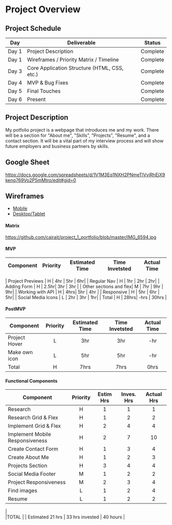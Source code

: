 # Project Overview

## Project Schedule


|  Day | Deliverable | Status
|---|---| ---|
|Day 1| Project Description | Complete
|Day 1| Wireframes / Priority Matrix / Timeline | Complete
|Day 3| Core Application Structure (HTML, CSS, etc.) | Complete
|Day 4| MVP & Bug Fixes | Complete
|Day 5| Final Touches | Complete
|Day 6| Present | Complete


## Project Description

My potfolio project is a webpage that introduces me and my work. There will be a section for "About me", "Skills", "Projects", "Resume", and a contact section. It will be a vital part of my interview process and will show future employers and business partners by skills.

## Google Sheet

https://docs.google.com/spreadsheets/d/1V1M3Eq1NXH2PNmeTlVviRhEjX9kenq769Vo2P5mMtro/edit#gid=0 

## Wireframes

- [Mobile](https://github.com/cairait/project_1_portfolio/blob/master/image0%20(4).jpeg)
- [Desktop/Tablet](https://github.com/cairait/project_1_portfolio/blob/master/image1%20(2).jpeg)

#### Matrix 

https://github.com/cairait/project_1_portfolio/blob/master/IMG_6594.jpg

#### MVP
| Component | Priority | Estimated Time | Time Invetsted | Actual Time |
| --- | :---: |  :---: | :---: | :---: |

| Project Previews | H | 4hr | 5hr | 6hr|
| Regular Nav | H | 1hr | 2hr | 2hr|
| Adding Form | H | 2.5hr| 3hr | 3hr |
| Other sections and flex| M | 7hr | 9hr | 9hr|
| Working with API | H | 4hrs| 5hr | 4hr |
| Responsive | H | 5hr | 6hr | 5hr|
| Social Media Icons | L | 2hr | 3hr | 1hr|
| Total | H | 28hrs| -hrs | 30hrs |

#### PostMVP
| Component | Priority | Estimated Time | Time Invetsted | Actual Time |
| --- | :---: |  :---: | :---: | :---: |
| Project Hover | L | 3hr | 3hr | -hr|
| Make own icon | L | 5hr | 5hr | -hr|
| Total | H | 7hrs| 7hrs | 0hrs |

#### Functional Components

| Component | Priority	| Estim Hrs |	Inves. Hrs	| Actual Hrs|
| --- | :---: |  :---: | :---: | :---: |
| Research |	H	| 1	| 1 |	1 |
| Research Grid & Flex 	| H	| 1	| 2	| 2 |
| Implement Grid & Flex	| H	| 2	| 4 | 4 |
| Implement Mobile Responsiveness	| H	| 2 | 7 | 10 |		
| Create Contact Form	| H |	1 | 3 | 4 |	
| Create About Me	| H |	1 | 2 | 3 |	
| Projects Section	| H |	3 | 4 | 4 |	
| Social Media Footer	| M |	1 | 2 | 2 |			
| Project Responsiveness	| M |	2 | 3 | 4 |		
| Find images | L | 1 | 2 | 4 |	
| Resume	| L |	1 | 2 | 2 |	

|				
|TOTAL |	| Estimated 21 hrs	| 33 hrs invested |	40 hours |   
